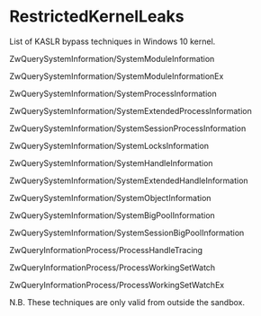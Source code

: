 # RestrictedKernelLeaks

List of KASLR bypass techniques in Windows 10 kernel.


ZwQuerySystemInformation/SystemModuleInformation

ZwQuerySystemInformation/SystemModuleInformationEx

ZwQuerySystemInformation/SystemProcessInformation

ZwQuerySystemInformation/SystemExtendedProcessInformation

ZwQuerySystemInformation/SystemSessionProcessInformation

ZwQuerySystemInformation/SystemLocksInformation

ZwQuerySystemInformation/SystemHandleInformation

ZwQuerySystemInformation/SystemExtendedHandleInformation

ZwQuerySystemInformation/SystemObjectInformation

ZwQuerySystemInformation/SystemBigPoolInformation

ZwQuerySystemInformation/SystemSessionBigPoolInformation

ZwQueryInformationProcess/ProcessHandleTracing

ZwQueryInformationProcess/ProcessWorkingSetWatch

ZwQueryInformationProcess/ProcessWorkingSetWatchEx


N.B. These techniques are only valid from outside the sandbox.

